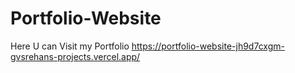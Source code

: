# Portfolio-Website
Here U can Visit my Portfolio 
https://portfolio-website-jh9d7cxgm-gvsrehans-projects.vercel.app/
